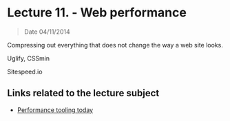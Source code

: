 # Lecture 11. - Web performance

> Date 04/11/2014


Compressing out everything that does not change the way a web site looks.

Uglify, CSSmin


Sitespeed.io



## Links related to the lecture subject

* [Performance tooling today](http://perf-tooling.today/ "Performance tooling today")


[jsinspect]: https://github.com/danielstjules/jsinspect "Detect copy-pasted and structurally similar code"
